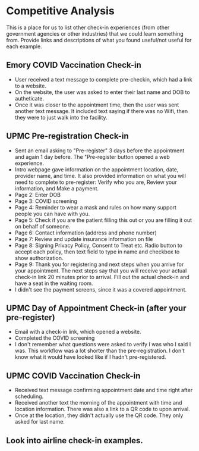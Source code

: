 # Competitive Analysis

This is a place for us to list other check-in experiences (from other government agencies or other industries) that we could learn something from. Provide links and descriptions of what you found useful/not useful for each example.

## Emory COVID Vaccination Check-in
- User received a text message to complete pre-checkin, which had a link to a website.
- On the website, the user was asked to enter their last name and DOB to autheticate.
- Once it was closer to the appointment time, then the user was sent another text message. It included text saying if there was no Wifi, then they were to just walk into the facility.

## UPMC Pre-registration Check-in
- Sent an email asking to "Pre-register" 3 days before the appointment and again 1 day before. The "Pre-register button opened a web experience.
- Intro webpage gave information on the appointment location, date, provider name, and time. It also provided information on what you will need to complete to pre-register: Verify who you are, Review your information, and Make a payment.
- Page 2: Enter DOB
- Page 3: COVID screening
- Page 4: Reminder to wear a mask and rules on how many support people you can have with you.
- Page 5: Check if you are the patient filling this out or you are filling it out on behalf of someone.
- Page 6: Contact information (address and phone number)
- Page 7: Review and update insurance information on file
- Page 8: Signing Privacy Policy, Consent to Treat etc. Radio button to accept each policy, then text field to type in name and checkbox to show authorization.
- Page 9: Thank you for registering and next steps when you arrive for your appointment. The next steps say that you will receive your actual check-in link 20 minutes prior to arrival. Fill out the actual check-in and have a seat in the waiting room.
- I didn't see the payment screens, since it was a covered appointment.

## UPMC Day of Appointment Check-in (after your pre-register)
- Email with a check-in link, which opened a website.
- Completed the COVID screening
- I don't remember what questions were asked to verify I was who I said I was. This workflow was a lot shorter than the pre-registration. I don't know what it would have looked like if I hadn't pre-registered.

## UPMC COVID Vaccination Check-in
- Received text message confirming appointment date and time right after scheduling. 
- Received another text the morning of the appointment with time and location information. There was also a link to a QR code to upon arrival.
- Once at the location, they didn't actually use the QR code. They only asked for last name.

## Look into airline check-in examples.
